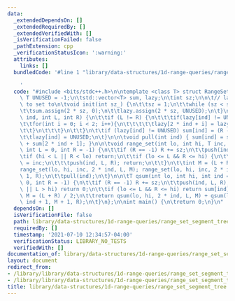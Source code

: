 ```yaml
---
data:
  _extendedDependsOn: []
  _extendedRequiredBy: []
  _extendedVerifiedWith: []
  _isVerificationFailed: false
  _pathExtension: cpp
  _verificationStatusIcon: ':warning:'
  attributes:
    links: []
  bundledCode: '#line 1 "library/data-structures/1d-range-queries/range_set_segment_tree.cpp"

    '
  code: "#include <bits/stdc++.h>\n\ntemplate <class T> struct RangeSetSeg {\n\tconst\
    \ T UNUSED = -1;\n\tstd::vector<T> sum, lazy;\n\tint sz;\n\n\t// lazy stores what\
    \ to set to\n\tvoid init(int sz_) {\n\t\tsz = 1;\n\t\twhile (sz < sz_) sz *= 2;\n\
    \t\tsum.assign(2 * sz, 0);\n\t\tlazy.assign(2 * sz, UNUSED);\n\t}\n\n\tvoid push(int\
    \ ind, int L, int R) {\n\t\tif (L != R) {\n\t\t\tif(lazy[ind] != UNUSED){\n\t\t\
    \t\tfor(int i = 0; i < 2; i++){\n\t\t\t\t\tlazy[2 * ind + i] = lazy[ind];\n\t\t\
    \t\t}\n\t\t\t}\n\t\t}\n\t\tif (lazy[ind] != UNUSED) sum[ind] = (R - L + 1) * lazy[ind];\n\
    \t\tlazy[ind] = UNUSED;\n\t}\n\n\tvoid pull(int ind) { sum[ind] = sum[2 * ind]\
    \ + sum[2 * ind + 1]; }\n\n\tvoid range_set(int lo, int hi, T inc, int ind = 1,\
    \ int L = 0, int R = -1) {\n\t\tif (R == -1) R += sz;\n\t\tpush(ind, L, R);\n\t\
    \tif (hi < L || R < lo) return;\n\t\tif (lo <= L && R <= hi) {\n\t\t\tlazy[ind]\
    \ = inc;\n\t\t\tpush(ind, L, R); return;\n\t\t}\n\t\tint M = (L + R) / 2;\n\t\t\
    range_set(lo, hi, inc, 2 * ind, L, M); range_set(lo, hi, inc, 2 * ind + 1, M +\
    \ 1, R);\n\t\tpull(ind);\n\t}\n\n\tT qsum(int lo, int hi, int ind = 1, int L =\
    \ 0, int R = -1) {\n\t\tif (R == -1) R += sz;\n\t\tpush(ind, L, R); if (lo > R\
    \ || L > hi) return 0;\n\t\tif (lo <= L && R <= hi) return sum[ind];\n\t\tint\
    \ M = (L + R) / 2;\n\t\treturn qsum(lo, hi, 2 * ind, L, M) + qsum(lo, hi, 2 *\
    \ ind + 1, M + 1, R);\n\t}\n};\n\nint main() {\n\treturn 0;\n}\n"
  dependsOn: []
  isVerificationFile: false
  path: library/data-structures/1d-range-queries/range_set_segment_tree.cpp
  requiredBy: []
  timestamp: '2021-07-10 12:34:57-04:00'
  verificationStatus: LIBRARY_NO_TESTS
  verifiedWith: []
documentation_of: library/data-structures/1d-range-queries/range_set_segment_tree.cpp
layout: document
redirect_from:
- /library/library/data-structures/1d-range-queries/range_set_segment_tree.cpp
- /library/library/data-structures/1d-range-queries/range_set_segment_tree.cpp.html
title: library/data-structures/1d-range-queries/range_set_segment_tree.cpp
---
```

